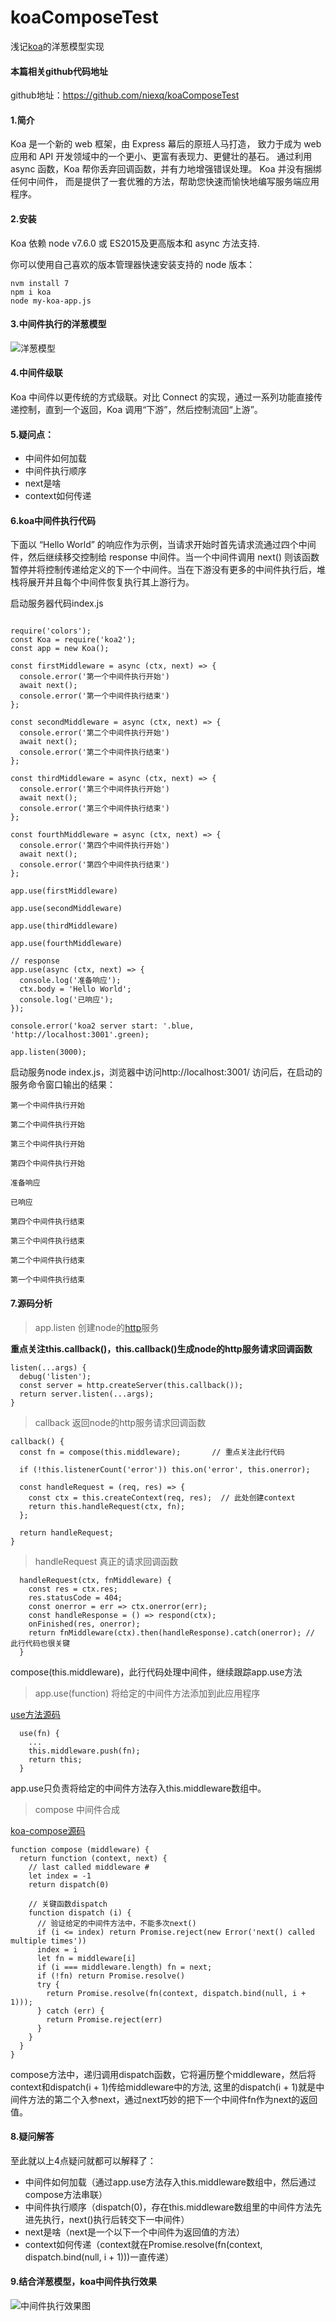 # koaComposeTest
浅记[koa](https://github.com/koajs)的洋葱模型实现

#### 本篇相关github代码地址

github地址：https://github.com/niexq/koaComposeTest

#### 1.简介
Koa 是一个新的 web 框架，由 Express 幕后的原班人马打造， 致力于成为 web 应用和 API 开发领域中的一个更小、更富有表现力、更健壮的基石。 通过利用 async 函数，Koa 帮你丢弃回调函数，并有力地增强错误处理。 Koa 并没有捆绑任何中间件， 而是提供了一套优雅的方法，帮助您快速而愉快地编写服务端应用程序。

#### 2.安装
Koa 依赖 node v7.6.0 或 ES2015及更高版本和 async 方法支持.

你可以使用自己喜欢的版本管理器快速安装支持的 node 版本：

~~~
nvm install 7
npm i koa
node my-koa-app.js
~~~

#### 3.中间件执行的洋葱模型
![洋葱模型](https://note.youdao.com/yws/res/3545/WEBRESOURCE54958a8b7a9ce07e8f90e13549b5563b)

#### 4.中间件级联
Koa 中间件以更传统的方式级联。对比 Connect 的实现，通过一系列功能直接传递控制，直到一个返回，Koa 调用“下游”，然后控制流回“上游”。

#### 5.疑问点：
- 中间件如何加载
- 中间件执行顺序
- next是啥
- context如何传递

#### 6.koa中间件执行代码
下面以 “Hello World” 的响应作为示例，当请求开始时首先请求流通过四个中间件，然后继续移交控制给 response 中间件。当一个中间件调用 next() 则该函数暂停并将控制传递给定义的下一个中间件。当在下游没有更多的中间件执行后，堆栈将展开并且每个中间件恢复执行其上游行为。

启动服务器代码index.js
~~~

require('colors');
const Koa = require('koa2');
const app = new Koa();

const firstMiddleware = async (ctx, next) => {
  console.error('第一个中间件执行开始')
  await next();
  console.error('第一个中间件执行结束')
};

const secondMiddleware = async (ctx, next) => {
  console.error('第二个中间件执行开始')
  await next();
  console.error('第二个中间件执行结束')
};

const thirdMiddleware = async (ctx, next) => {
  console.error('第三个中间件执行开始')
  await next();
  console.error('第三个中间件执行结束')
};

const fourthMiddleware = async (ctx, next) => {
  console.error('第四个中间件执行开始')
  await next();
  console.error('第四个中间件执行结束')
};

app.use(firstMiddleware)

app.use(secondMiddleware)

app.use(thirdMiddleware)

app.use(fourthMiddleware)

// response
app.use(async (ctx, next) => {
  console.log('准备响应');
  ctx.body = 'Hello World';
  console.log('已响应');
});

console.error('koa2 server start: '.blue, 'http://localhost:3001'.green);

app.listen(3000);
~~~

启动服务node index.js，浏览器中访问http://localhost:3001/
访问后，在启动的服务命令窗口输出的结果：

~~~
第一个中间件执行开始

第二个中间件执行开始

第三个中间件执行开始

第四个中间件执行开始

准备响应

已响应

第四个中间件执行结束

第三个中间件执行结束

第二个中间件执行结束

第一个中间件执行结束
~~~

#### 7.源码分析

> app.listen 创建node的[http](https://nodejs.org/api/http.html)服务

**重点关注this.callback()，this.callback()生成node的http服务请求回调函数**
~~~
listen(...args) {
  debug('listen');
  const server = http.createServer(this.callback());
  return server.listen(...args);
}
~~~

> callback 返回node的http服务请求回调函数

~~~
callback() {
  const fn = compose(this.middleware);       // 重点关注此行代码

  if (!this.listenerCount('error')) this.on('error', this.onerror);

  const handleRequest = (req, res) => {
    const ctx = this.createContext(req, res);  // 此处创建context
    return this.handleRequest(ctx, fn);
  };

  return handleRequest;
}
~~~

> handleRequest 真正的请求回调函数

~~~
  handleRequest(ctx, fnMiddleware) {
    const res = ctx.res;
    res.statusCode = 404;
    const onerror = err => ctx.onerror(err);
    const handleResponse = () => respond(ctx);
    onFinished(res, onerror);
    return fnMiddleware(ctx).then(handleResponse).catch(onerror); // 此行代码也很关键
  }
~~~

compose(this.middleware)，此行代码处理中间件，继续跟踪app.use方法



> app.use(function) 将给定的中间件方法添加到此应用程序

[use方法源码](https://github.com/koajs/koa/blob/master/lib/application.js)

~~~
  use(fn) {
    ...
    this.middleware.push(fn);
    return this;
  }
~~~

app.use只负责将给定的中间件方法存入this.middleware数组中。

> compose 中间件合成

[koa-compose源码](https://github.com/koajs/compose/blob/master/index.js)

~~~
function compose (middleware) {
  return function (context, next) {
    // last called middleware #
    let index = -1
    return dispatch(0)

    // 关键函数dispatch
    function dispatch (i) {
      // 验证给定的中间件方法中，不能多次next()
      if (i <= index) return Promise.reject(new Error('next() called multiple times'))
      index = i
      let fn = middleware[i]
      if (i === middleware.length) fn = next;
      if (!fn) return Promise.resolve()
      try {
        return Promise.resolve(fn(context, dispatch.bind(null, i + 1)));
      } catch (err) {
        return Promise.reject(err)
      }
    }
  }
}
~~~

compose方法中，递归调用dispatch函数，它将遍历整个middleware，然后将context和dispatch(i + 1)传给middleware中的方法, 这里的dispatch(i + 1)就是中间件方法的第二个入参next，通过next巧妙的把下一个中间件fn作为next的返回值。

#### 8.疑问解答
至此就以上4点疑问就都可以解释了：
- 中间件如何加载（通过app.use方法存入this.middleware数组中，然后通过compose方法串联）
- 中间件执行顺序（dispatch(0)，存在this.middleware数组里的中间件方法先进先执行，next()执行后转交下一中间件）
- next是啥（next是一个以下一个中间件为返回值的方法）
- context如何传递（context就在Promise.resolve(fn(context, dispatch.bind(null, i + 1)))一直传递）

#### 9.结合洋葱模型，koa中间件执行效果
![中间件执行效果图](https://note.youdao.com/yws/res/3745/WEBRESOURCE753bf914b57e317bc2d8a7ffd4557567)



